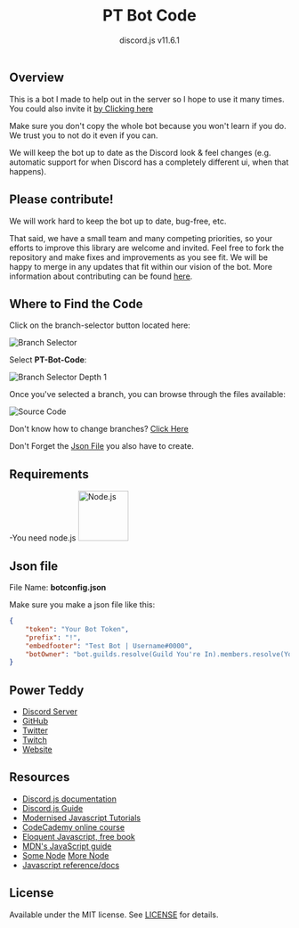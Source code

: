 <h1 align = "center">PT Bot Code</h1>

<div align = "center">
	discord.js v11.6.1
</div>

<div>&nbsp;</div>

## Overview
This is a bot I made to help out in the server so I hope to use it many times.  You could also invite it [by Clicking here](https://www.example.com)

Make sure you don't copy the whole bot because you won't learn if you do. We trust you to not do it even if you can.

We will keep the bot up to date as the Discord look & feel changes (e.g. automatic support for when Discord has a completely different ui, when that happens).

## Please contribute!
We will work hard to keep the bot up to date, bug-free, etc.

That said, we have a small team and many competing priorities, so your efforts to improve this library are welcome and invited.  Feel free to fork the repository and make fixes and improvements as you see fit.  We will be happy to merge in any updates that fit within our vision of the bot.  More information about contributing can be found [here](https://github.com/PowerTeddy/PT-Code-Help/blob/master/CONTRIBUTING.md).

## Where to Find the Code
Click on the branch-selector button located here:

![Branch Selector](https://lh3.googleusercontent.com/7DBewzFzTR74FNYTICz1hT8mPCBTjVUBx6INB7hByFjeYJscVbCVp9DcHcw5GseMCoub4A=s170)

<div>
    Select <b>PT-Bot-Code</b>:
</div>

![Branch Selector Depth 1](https://lh3.googleusercontent.com/aV-GgaUpeGQwoKFmXROG-4E9hOVaefHznWhauLntPJNLtPttBwPmt7uN5c6F88a_UHwOPw=s118)

Once you've selected a branch, you can browse through the files available:

![Source Code](https://lh3.googleusercontent.com/_6IjKi2QNByF4ISbILFwRKfDrKdWlQRpr2SKd-FqkgdhZVmWRl4ae0-V9NvAFCfeegowXg=s85)

Don't know how to change branches? [Click Here](https://docs.github.com/en/github/administering-a-repository/viewing-branches-in-your-repository)

Don't Forget the [Json File](#json-file) you also have to create.

## Requirements

-You need node.js
<a href = https://nodejs.org/en><img src = https://upload.wikimedia.org/wikipedia/commons/thumb/d/d9/Node.js_logo.svg/1280px-Node.js_logo.svg.png alt = "Node.js" width = 90 length = 180></a>

## Json file
<div>File Name: <b>botconfig.json</b></div>

Make sure you make a json file like this:
```json
{
    "token": "Your Bot Token",
    "prefix": "!",
    "embedfooter": "Test Bot | Username#0000",
    "botOwner": "bot.guilds.resolve(Guild You're In).members.resolve(Your User Id)"
}
```
## Power Teddy
- [Discord Server](https://discordapp.com/invite/YHw3JpZ)
- [GitHub](https://github.com/PowerTeddy)
- [Twitter](https://twitter.com/PowerTeddy1)
- [Twitch](https://twitch.tv/PowerTeddy)
- [Website](http://powerteddy.epizy.com)

## Resources
- [Discord.js documentation](https://discord.js.org)
- [Discord.js Guide](https://discordjs.guide)
- [Modernised Javascript Tutorials](https://www.javascript.info/)
- [CodeCademy online course](https://www.codecademy.com/learn/javascript)
- [Eloquent Javascript, free book](http://eloquentjavascript.net/)
- [MDN's JavaScript guide](https://developer.mozilla.org/en-US/docs/Web/JavaScript/Guide/Introduction)
- [Some Node](https://nodeschool.io/) [More Node](https://www.codeschool.com/courses/real-time-web-with-node-js)
- [Javascript reference/docs](https://developer.mozilla.org/en-US/docs/Web/JavaScript/Reference)

## License
Available under the MIT license. See [LICENSE](LICENSE) for details.